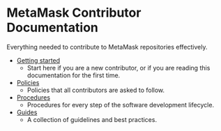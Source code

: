 # MetaMask Contributor Documentation

Everything needed to contribute to MetaMask repositories effectively.

- [Getting started](./getting-started/)
  - Start here if you are a new contributor, or if you are reading this documentation for the first time.
- [Policies](./getting-started/)
  - Policies that all contributors are asked to follow.
- [Procedures](./getting-started/)
  - Procedures for every step of the software development lifecycle.
- [Guides](./getting-started/)
  - A collection of guidelines and best practices.
